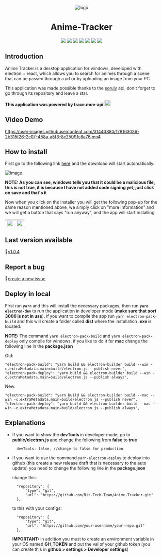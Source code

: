 <p align="center">
    <img src="https://drive.google.com/uc?export=view&id=15id50RkDQplGHQLVoLKVSX-J6H43iyIS" alt="logo" />
</p>

<h1 align="center">
    Anime-Tracker
</h1>

<p align="center">
 <img src="https://img.shields.io/github/stars/Bit-Tech-Team/Anime-Tracker?style=social" />
 <img src="https://img.shields.io/github/forks/Bit-Tech-Team/Anime-Tracker?style=social" />
 <img src="https://img.shields.io/github/v/release/Bit-Tech-Team/Anime-Tracker" />
 <img src="https://img.shields.io/github/downloads/Bit-Tech-Team/Anime-Tracker/total?color=blue" />
 <img src="https://img.shields.io/github/issues-closed-raw/Bit-Tech-Team/Anime-Tracker" />
 <img src="https://img.shields.io/github/issues-raw/Bit-Tech-Team/Anime-Tracker" />
 <img src="https://img.shields.io/github/issues-pr-closed-raw/Bit-Tech-Team/Anime-Tracker" />
</p>

## Introduction

<p>
Anime Tracker is a desktop application for windows, developed with electron + react, which allows you to search for animes through
a scene that can be passed through a url or by uploading an image from your PC.

This application was made possible thanks to the [soruly](https://github.com/soruly) api, don't forget to go through its repository and leave a star.

**This application was powered by trace.moe-api** <a href="https://github.com/soruly/trace.moe-api"><img width="20px" height="20px" src="https://www.seekpng.com/png/detail/101-1017465_github-github-icon-png-grey.png" /></a>
</p>

## Video Demo

<https://user-images.githubusercontent.com/31443880/178163036-2b315f26-2c07-458a-a5f3-8c25091c8a76.mp4>

## How to install

First go to the following link [here](https://github.com/Bit-Tech-Team/Anime-Tracker/releases/download/v1.0.4/AnimeTracker-Setup-1.0.4.exe) 
and the download will start automatically.

![image](https://user-images.githubusercontent.com/31443880/187171283-9d1e0bb1-67bd-448b-9d9d-b83a0ce8c356.png)

**NOTE: As you can see, windows tells you that it could be a malicious file, this is not true, it is because I have not added code signing yet, just click on save and that's it**

Now when you click on the installer you will get the following pop-up for the same reason mentioned above, we simply click on "more information" and we will get a button that says "run anyway", and the app will start installing

<table>
    <tr>
        <td>
            <img src="https://user-images.githubusercontent.com/31443880/187172346-8f5f0579-5463-4222-a1ee-e0118c541367.png" />
        </td>        
        <td>
            <img src="https://user-images.githubusercontent.com/31443880/187172607-04a4f859-99e9-48d8-bc9f-dd933ce82c1d.png" />
        </td>
    </tr>
</table>


## Last version available

🚀[v1.0.4](https://github.com/Bit-Tech-Team/Anime-Tracker/releases/download/v1.0.4/AnimeTracker-Setup-1.0.4.exe)

## Report a bug

🐛[create a new issue](https://github.com/Bit-Tech-Team/Anime-Tracker/issues/new)

## Deploy in local

First run **``yarn``** and this will install the necessary packages, then run **``yarn electron-dev``** to run the application in developer mode (**make sure that port 3000 is not in use**). If you want to compile the app run ``yarn electron-pack-build`` and this will create a folder called **dist** where the installation **.exe** is located.

**NOTE:** The command ``yarn electron-pack-build`` and ``yarn electron-pack-deploy`` only compile for windows, if you like to do it for **mac** change the following line in the **package.json**

Old:

    "electron-pack-build": "yarn build && electron-builder build --win -c.extraMetadata.main=build/electron.js --publish never",
    "electron-pack-deploy": "yarn build && electron-builder build --win -c.extraMetadata.main=build/electron.js --publish always",

New:

    "electron-pack-build": "yarn build && electron-builder build --mac --win -c.extraMetadata.main=build/electron.js --publish never",
    "electron-pack-deploy": "yarn build && electron-builder build --mac --win -c.extraMetadata.main=build/electron.js --publish always",

## Explanations

- If you want to show the **devTools** in developer mode, go to **public/electron.js** and change the following from **false** to **true**

        devTools: false, //change to false for production

- If you want to use the command ``yarn-electron-deploy`` to deploy into github (this create a new release draft that is necessary to the auto update) you need to change the following line in the **package.json**

    change this:

        "repository": {
            "type": "git",
            "url": "https://github.com/Bit-Tech-Team/Anime-Tracker.git"
        },

    to this with your configs:

        "repository": {
            "type": "git",
            "url": "https://github.com/your-username/your-repo.git"
        },

    **IMPORTANT:** in addition you must to create an environment variable in your OS named **GH_TOKEN** and put the val of your github token (you can create this in **github > settings > Developer settings**)


